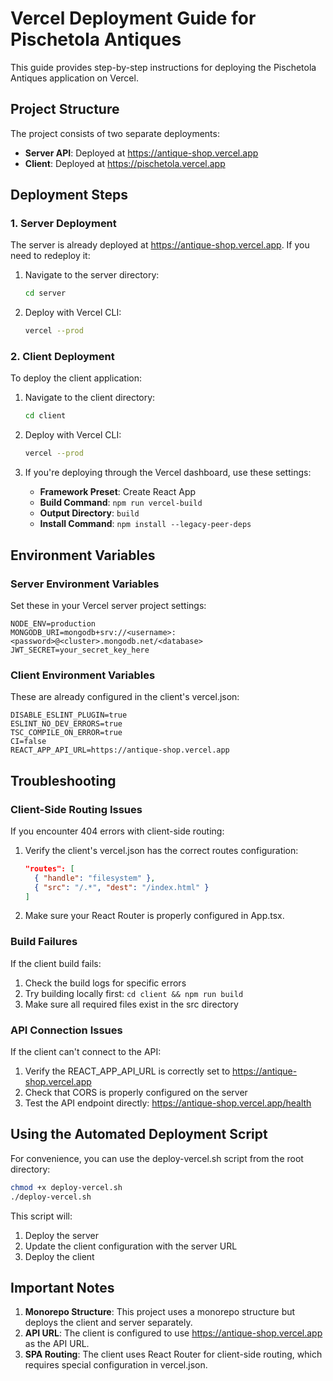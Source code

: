 # Vercel Deployment Guide for Pischetola Antiques

This guide provides step-by-step instructions for deploying the Pischetola Antiques application on Vercel.

## Project Structure

The project consists of two separate deployments:

- **Server API**: Deployed at https://antique-shop.vercel.app
- **Client**: Deployed at https://pischetola.vercel.app

## Deployment Steps

### 1. Server Deployment

The server is already deployed at https://antique-shop.vercel.app. If you need to redeploy it:

1. Navigate to the server directory:

   ```bash
   cd server
   ```

2. Deploy with Vercel CLI:
   ```bash
   vercel --prod
   ```

### 2. Client Deployment

To deploy the client application:

1. Navigate to the client directory:

   ```bash
   cd client
   ```

2. Deploy with Vercel CLI:

   ```bash
   vercel --prod
   ```

3. If you're deploying through the Vercel dashboard, use these settings:
   - **Framework Preset**: Create React App
   - **Build Command**: `npm run vercel-build`
   - **Output Directory**: `build`
   - **Install Command**: `npm install --legacy-peer-deps`

## Environment Variables

### Server Environment Variables

Set these in your Vercel server project settings:

```
NODE_ENV=production
MONGODB_URI=mongodb+srv://<username>:<password>@<cluster>.mongodb.net/<database>
JWT_SECRET=your_secret_key_here
```

### Client Environment Variables

These are already configured in the client's vercel.json:

```
DISABLE_ESLINT_PLUGIN=true
ESLINT_NO_DEV_ERRORS=true
TSC_COMPILE_ON_ERROR=true
CI=false
REACT_APP_API_URL=https://antique-shop.vercel.app
```

## Troubleshooting

### Client-Side Routing Issues

If you encounter 404 errors with client-side routing:

1. Verify the client's vercel.json has the correct routes configuration:

   ```json
   "routes": [
     { "handle": "filesystem" },
     { "src": "/.*", "dest": "/index.html" }
   ]
   ```

2. Make sure your React Router is properly configured in App.tsx.

### Build Failures

If the client build fails:

1. Check the build logs for specific errors
2. Try building locally first: `cd client && npm run build`
3. Make sure all required files exist in the src directory

### API Connection Issues

If the client can't connect to the API:

1. Verify the REACT_APP_API_URL is correctly set to https://antique-shop.vercel.app
2. Check that CORS is properly configured on the server
3. Test the API endpoint directly: https://antique-shop.vercel.app/health

## Using the Automated Deployment Script

For convenience, you can use the deploy-vercel.sh script from the root directory:

```bash
chmod +x deploy-vercel.sh
./deploy-vercel.sh
```

This script will:

1. Deploy the server
2. Update the client configuration with the server URL
3. Deploy the client

## Important Notes

1. **Monorepo Structure**: This project uses a monorepo structure but deploys the client and server separately.
2. **API URL**: The client is configured to use https://antique-shop.vercel.app as the API URL.
3. **SPA Routing**: The client uses React Router for client-side routing, which requires special configuration in vercel.json.
